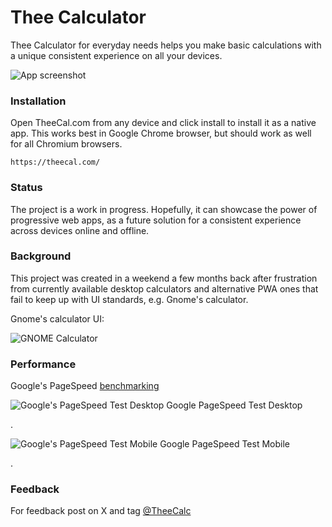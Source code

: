 # Thee Calculator
Thee Calculator for everyday needs helps you make basic calculations with a unique consistent experience on all your devices.

![App screenshot](https://theecal.com/img/cover.png)


### Installation
Open TheeCal.com from any device and click install to install it as a native app. This works best in Google Chrome browser, but should work as well for all Chromium browsers.
```
https://theecal.com/
```

### Status
The project is a work in progress. Hopefully, it can showcase the power of progressive web apps, as a future solution for a consistent experience across devices online and offline.

### Background
This project was created in a weekend a few months back after frustration from currently available desktop calculators and alternative PWA ones that fail to keep up with UI standards, e.g. Gnome's calculator.

Gnome's calculator UI:

![GNOME Calculator](https://user-images.githubusercontent.com/55940669/226196919-19c159c4-6bb7-4e5e-be10-f036d0bc023c.png)

### Performance
Google's PageSpeed [benchmarking](https://pagespeed.web.dev/analysis/https-theecal-com/5dsf43ltci?form_factor=mobile)

![Google's PageSpeed Test Desktop](https://github.com/prhasn/TheeCal/assets/55940669/5d9b186b-876f-441d-b8c7-cd57081124dd)
Google PageSpeed Test Desktop

.

![Google's PageSpeed Test Mobile](https://github.com/prhasn/TheeCal/assets/55940669/57208cc1-705f-4496-8c5e-d8cde80b4cf3)
Google PageSpeed Test Mobile

.

### Feedback
For feedback post on X and tag [@TheeCalc](https://x.com/TheeCalc)
